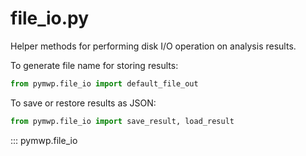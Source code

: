 # file_io.py

Helper methods for performing disk I/O operation on analysis results.

To generate file name for storing results:

```python
from pymwp.file_io import default_file_out
```

To save or restore results as JSON:

```python
from pymwp.file_io import save_result, load_result
```

::: pymwp.file_io
